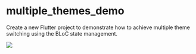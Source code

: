 # multiple_themes_demo

Create a new Flutter project to demonstrate how to achieve multiple theme switching using the BLoC state management.

![](https://github.com/shashank52/multiple_themes_demo/assets/28962601/ed1b6596-5ce5-4e85-a27c-41face4de64a)





